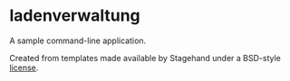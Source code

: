 # ladenverwaltung

A sample command-line application.

Created from templates made available by Stagehand under a BSD-style
[license](https://github.com/dart-lang/stagehand/blob/master/LICENSE).
